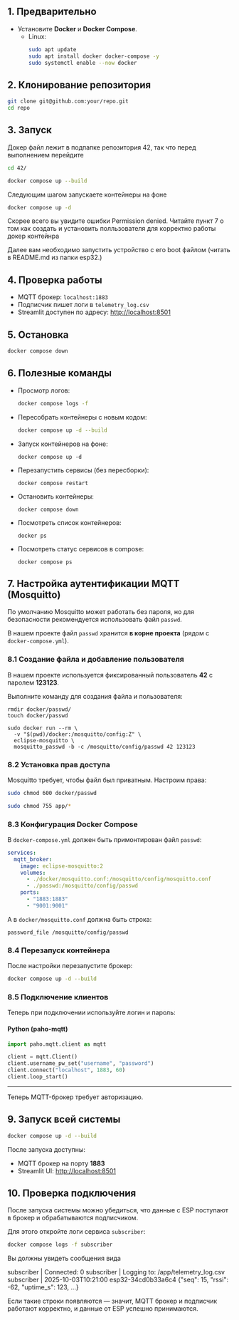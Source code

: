 ## 1. Предварительно
- Установите **Docker** и **Docker Compose**.  
  - Linux:  
    ```bash
    sudo apt update
    sudo apt install docker docker-compose -y
    sudo systemctl enable --now docker
    ```

## 2. Клонирование репозитория
```bash
git clone git@github.com:your/repo.git
cd repo
```

## 3. Запуск
Докер файл лежит в подпапке репозитория 42, так что перед выполнением
перейдите 
```bash
cd 42/
```

```bash
docker compose up --build
```

Следующим шагом запускаете контейнеры на фоне

```bash
docker compose up -d
```

Скорее всего вы увидите ошибки Permission denied. Читайте пункт 7 о том как создать и установить полльзователя для корректно работы докер контейнра

Далее вам необходимо запустить устройство с его boot файлом (читать в README.md из папки esp32.)

## 4. Проверка работы
- MQTT брокер: `localhost:1883`
- Подписчик пишет логи в `telemetry_log.csv`
- Streamlit доступен по адресу: [http://localhost:8501](http://localhost:8501)

## 5. Остановка
```bash
docker compose down
```

## 6. Полезные команды
- Просмотр логов:
  ```bash
  docker compose logs -f
  ```
- Пересобрать контейнеры с новым кодом:
  ```bash
  docker compose up -d --build
  ```
- Запуск контейнеров на фоне:
  ```
  docker compose up -d
  ```
- Перезапустить сервисы (без пересборки):
  ```
  docker compose restart
  ```
- Остановить контейнеры:
  ```
  docker compose down
  ```
- Посмотреть список контейнеров:
  ```
  docker ps
  ```
- Посмотреть статус сервисов в compose:
  ```
  docker compose ps
  ```


## 7. Настройка аутентификации MQTT (Mosquitto)

По умолчанию Mosquitto может работать без пароля, но для безопасности рекомендуется использовать файл `passwd`.

В нашем проекте файл `passwd` хранится **в корне проекта** (рядом с `docker-compose.yml`).

### 8.1 Создание файла и добавление пользователя
В нашем проекте используется фиксированный пользователь **42** с паролем **123123**.

Выполните команду для создания файла и пользователя:

```
rmdir docker/passwd/
touch docker/passwd
```

```
sudo docker run --rm \
  -v "$(pwd)/docker:/mosquitto/config:Z" \
  eclipse-mosquitto \
  mosquitto_passwd -b -c /mosquitto/config/passwd 42 123123
```


### 8.2 Установка прав доступа
Mosquitto требует, чтобы файл был приватным. Настроим права:

```bash
sudo chmod 600 docker/passwd
```

```bash
sudo chmod 755 app/*
```

### 8.3 Конфигурация Docker Compose
В `docker-compose.yml` должен быть примонтирован файл `passwd`:

```yaml
services:
  mqtt_broker:
    image: eclipse-mosquitto:2
    volumes:
      - ./docker/mosquitto.conf:/mosquitto/config/mosquitto.conf
      - ./passwd:/mosquitto/config/passwd
    ports:
      - "1883:1883"
      - "9001:9001"
```

А в `docker/mosquitto.conf` должна быть строка:

```
password_file /mosquitto/config/passwd
```

### 8.4 Перезапуск контейнера
После настройки перезапустите брокер:

```bash
docker compose up -d --build
```

### 8.5 Подключение клиентов
Теперь при подключении используйте логин и пароль:

#### Python (paho-mqtt)
```python
import paho.mqtt.client as mqtt

client = mqtt.Client()
client.username_pw_set("username", "password")
client.connect("localhost", 1883, 60)
client.loop_start()
```

---

Теперь MQTT-брокер требует авторизацию.  

## 9. Запуск всей системы

```bash
docker compose up -d --build
```

После запуска доступны:
- MQTT брокер на порту **1883**
- Streamlit UI: [http://localhost:8501](http://localhost:8501)

## 10. Проверка подключения

После запуска системы можно убедиться, что данные с ESP поступают в брокер и обрабатываются подписчиком.

Для этого откройте логи сервиса `subscriber`:

```bash
docker compose logs -f subscriber
```

Вы должны увидеть сообщения вида

subscriber  | Connected: 0
subscriber  | Logging to: /app/telemetry_log.csv
subscriber  | 2025-10-03T10:21:00 esp32-34cd0b33a6c4 {"seq": 15, "rssi": -62, "uptime_s": 123, ...}

Если такие строки появляются — значит, MQTT брокер и подписчик работают корректно, и данные от ESP успешно принимаются.

